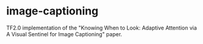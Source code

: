 # image-captioning
TF2.0 implementation of the "Knowing When to Look: Adaptive Attention via A Visual Sentinel for Image Captioning" paper. 
